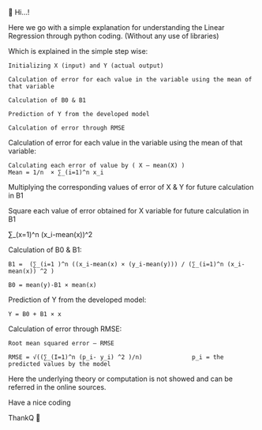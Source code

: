 :wave: Hi…!

Here we go with a simple explanation for understanding the Linear Regression through python coding. (Without any use of libraries)

Which is explained in the simple step wise:

	Initializing X (input) and Y (actual output)
	
	Calculation of error for each value in the variable using the mean of that variable
	
	Calculation of B0 & B1
	
	Prediction of Y from the developed model
	
	Calculation of error through RMSE

Calculation of error for each value in the variable using the mean of that variable:

	Calculating each error of value by ( X – mean(X) ) 
	Mean = 1/n  × ∑_(i=1)^n x_i 
	
Multiplying the corresponding values of error of X & Y for future calculation in B1

Square each value of error obtained for X variable for future calculation in B1

∑_(x=1)^n (x_i-mean(x))^2 

Calculation of B0 & B1:

	B1 =  (∑_(i=1 )^n ((x_i-mean(x) × (y_i-mean(y))) / (∑_(i=1)^n (x_i-mean(x)) ^2 )
	
 	B0 = mean(y)-B1 × mean(x)

Prediction of Y from the developed model:

	Y = B0 + B1 × x

Calculation of error through RMSE:

	Root mean squared error – RMSE
	
	RMSE = √((∑_(I=1)^n (p_i- y_i) ^2 )/n)  			p_i = the predicted values by the model
	
Here the underlying theory or computation is not showed and can be referred in the online sources.

Have a nice coding

ThankQ :handshake:
